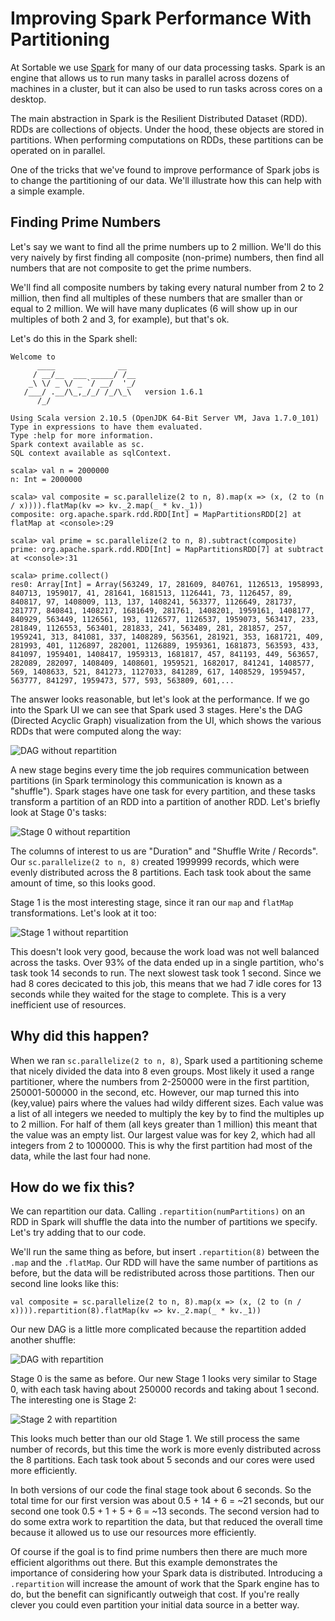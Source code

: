 # Improving Spark Performance With Partitioning

At Sortable we use [Spark](http://spark.apache.org/) for many of our data processing tasks. Spark is an engine that allows us to run many tasks in parallel across dozens of machines in a cluster, but it can also be used to run tasks across cores on a desktop.

The main abstraction in Spark is the Resilient Distributed Dataset (RDD). RDDs are collections of objects. Under the hood, these objects are stored in partitions. When performing computations on RDDs, these partitions can be operated on in parallel.

One of the tricks that we've found to improve performance of Spark jobs is to change the partitioning of our data. We'll illustrate how this can help with a simple example.

## Finding Prime Numbers

Let's say we want to find all the prime numbers up to 2 million. We'll do this very naively by first finding all composite (non-prime) numbers, then find all numbers that are not composite to get the prime numbers.

We'll find all composite numbers by taking every natural number from 2 to 2 million, then find all multiples of these numbers that are smaller than or equal to 2 million. We will have many duplicates (6 will show up in our multiples of both 2 and 3, for example), but that's ok.

Let's do this in the Spark shell:

    Welcome to
          ____              __
         / __/__  ___ _____/ /__
        _\ \/ _ \/ _ `/ __/  '_/
       /___/ .__/\_,_/_/ /_/\_\   version 1.6.1
          /_/
    
    Using Scala version 2.10.5 (OpenJDK 64-Bit Server VM, Java 1.7.0_101)
    Type in expressions to have them evaluated.
    Type :help for more information.
    Spark context available as sc.
    SQL context available as sqlContext.
    
    scala> val n = 2000000
    n: Int = 2000000
    
    scala> val composite = sc.parallelize(2 to n, 8).map(x => (x, (2 to (n / x)))).flatMap(kv => kv._2.map(_ * kv._1))
    composite: org.apache.spark.rdd.RDD[Int] = MapPartitionsRDD[2] at flatMap at <console>:29
    
    scala> val prime = sc.parallelize(2 to n, 8).subtract(composite)
    prime: org.apache.spark.rdd.RDD[Int] = MapPartitionsRDD[7] at subtract at <console>:31
    
    scala> prime.collect()
    res0: Array[Int] = Array(563249, 17, 281609, 840761, 1126513, 1958993, 840713, 1959017, 41, 281641, 1681513, 1126441, 73, 1126457, 89, 840817, 97, 1408009, 113, 137, 1408241, 563377, 1126649, 281737, 281777, 840841, 1408217, 1681649, 281761, 1408201, 1959161, 1408177, 840929, 563449, 1126561, 193, 1126577, 1126537, 1959073, 563417, 233, 281849, 1126553, 563401, 281833, 241, 563489, 281, 281857, 257, 1959241, 313, 841081, 337, 1408289, 563561, 281921, 353, 1681721, 409, 281993, 401, 1126897, 282001, 1126889, 1959361, 1681873, 563593, 433, 841097, 1959401, 1408417, 1959313, 1681817, 457, 841193, 449, 563657, 282089, 282097, 1408409, 1408601, 1959521, 1682017, 841241, 1408577, 569, 1408633, 521, 841273, 1127033, 841289, 617, 1408529, 1959457, 563777, 841297, 1959473, 577, 593, 563809, 601,...

The answer looks reasonable, but let's look at the performance. If we go into the Spark UI we can see that Spark used 3 stages. Here's the DAG (Directed Acyclic Graph) visualization from the UI, which shows the various RDDs that were computed along the way:

![DAG without repartition](no_repartition_DAG.png)

A new stage begins every time the job requires communication between partitions (in Spark terminology this communication is known as a "shuffle"). Spark stages have one task for every partition, and these tasks transform a partition of an RDD into a partition of another RDD. Let's briefly look at Stage 0's tasks:

![Stage 0 without repartition](no_repartition_stage_0.png)

The columns of interest to us are "Duration" and "Shuffle Write / Records". Our `sc.parallelize(2 to n, 8)` created 1999999 records, which were evenly distributed across the 8 partitions. Each task took about the same amount of time, so this looks good.

Stage 1 is the most interesting stage, since it ran our `map` and `flatMap` transformations. Let's look at it too:

![Stage 1 without repartition](no_repartition_stage_1.png)

This doesn't look very good, because the work load was not well balanced across the tasks. Over 93% of the data ended up in a single partition, who's task took 14 seconds to run. The next slowest task took 1 second. Since we had 8 cores decicated to this job, this means that we had 7 idle cores for 13 seconds while they waited for the stage to complete. This is a very inefficient use of resources.

## Why did this happen?

When we ran `sc.parallelize(2 to n, 8)`, Spark used a partitioning scheme that nicely divided the data into 8 even groups. Most likely it used a range partitioner, where the numbers from 2-250000 were in the first partition, 250001-500000 in the second, etc. However, our map turned this into (key,value) pairs where the values had wildy different sizes. Each value was a list of all integers we needed to multiply the key by to find the multiples up to 2 million. For half of them (all keys greater than 1 million) this meant that the value was an empty list. Our largest value was for key 2, which had all integers from 2 to 1000000. This is why the first partition had most of the data, while the last four had none.

## How do we fix this?

We can repartition our data. Calling `.repartition(numPartitions)` on an RDD in Spark will shuffle the data into the number of partitions we specify. Let's try adding that to our code.

We'll run the same thing as before, but insert `.repartition(8)` between the `.map` and the `.flatMap`. Our RDD will have the same number of partitions as before, but the data will be redistributed across those partitions. Then our second line looks like this:

    val composite = sc.parallelize(2 to n, 8).map(x => (x, (2 to (n / x)))).repartition(8).flatMap(kv => kv._2.map(_ * kv._1))

Our new DAG is a little more complicated because the repartition added another shuffle:

![DAG with repartition](repartition_DAG.png)

Stage 0 is the same as before. Our new Stage 1 looks very similar to Stage 0, with each task having about 250000 records and taking about 1 second. The interesting one is Stage 2:

![Stage 2 with repartition](repartition_stage_2.png)

This looks much better than our old Stage 1. We still process the same number of records, but this time the work is more evenly distributed across the 8 partitions. Each task took about 5 seconds and our cores were used more efficiently.

In both versions of our code the final stage took about 6 seconds. So the total time for our first version was about 0.5 + 14 + 6 = ~21 seconds, but our second one took 0.5 + 1 + 5 + 6 = ~13 seconds. The second version had to do some extra work to repartition the data, but that reduced the overall time because it allowed us to use our resources more efficiently.

Of course if the goal is to find prime numbers then there are much more efficient algorithms out there. But this example demonstrates the importance of considering how your Spark data is distributed. Introducing a `.repartition` will increase the amount of work that the Spark engine has to do, but the benefit can significantly outweigh that cost. If you're really clever you could even partition your initial data source in a better way.
